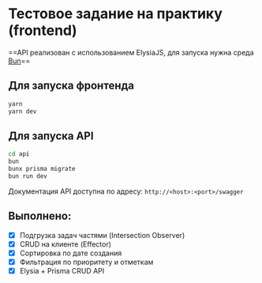 # Тестовое задание на практику (frontend)

==API реализован с использованием ElysiaJS, для запуска нужна среда [Bun](https://bun.sh/)==

## Для запуска фронтенда
```bash
yarn
yarn dev
```

## Для запуска API
```bash
cd api
bun
bunx prisma migrate
bun run dev
```

Документация API доступна по адресу: `http://<host>:<port>/swagger`

## Выполнено:
- [X] Подгрузка задач частями (Intersection Observer)
- [X] CRUD на клиенте (Effector)
- [X] Сортировка по дате создания
- [X] Фильтрация по приоритету и отметкам
- [X] Elysia + Prisma CRUD API
